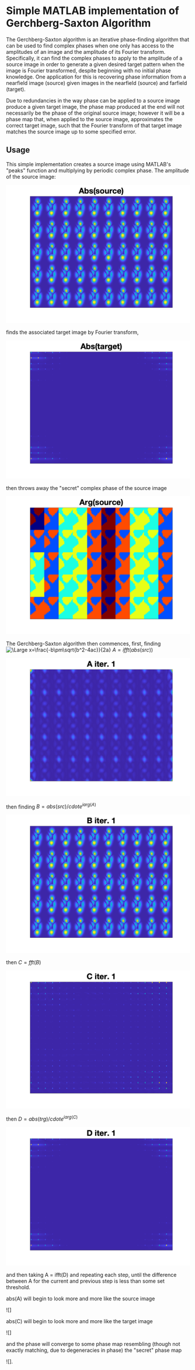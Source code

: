 # Simple MATLAB implementation of Gerchberg-Saxton Algorithm

The Gerchberg-Saxton algorithm is an iterative phase-finding algorithm that can be used to find complex phases when one only has access to the amplitudes of an image and the amplitude of its Fourier transform. Specifically, it can find the complex phases to apply to the amplitude of a source image in order to generate a given desired target pattern when the image is Fourier transformed, despite beginning with no initial phase knowledge. One application for this is recovering phase information from a nearfield image (source) given images in the nearfield (source) and farfield (target). 

Due to redundancies in the way phase can be applied to a source image produce a given target image, the phase map produced at the end will not necessarily be the phase of the original source image; however it will be a phase map that, when applied to the source image, approximates the correct target image, such that the Fourier transform of that target image matches the source image up to some specified error. 


## Usage
This simple implementation creates a source image using MATLAB's "peaks" function and multiplying by periodic complex phase. The amplitude of the source image: 

![](imgs/src_abs_nf.png)


finds the associated target image by Fourier transform,

![](imgs/trg_abs_ff.png)

then throws away the "secret" complex phase of the source image

![](imgs/src_angle.png) 

The Gerchberg-Saxton algorithm then commences, first, finding ![\Large x=\frac{-b\pm\sqrt{b^2-4ac}}{2a}](https://latex.codecogs.com/svg.latex?\Large&space;x=\frac{-b\pm\sqrt{b^2-4ac}}{2a}) $A = ifft(abs(src))$

![](imgs/A_iter1.png)

then finding $B = abs(src)/cdot e^{i arg(A)}$

![](imgs/B_iter1.png)

then $C = fft(B)$

![](imgs/C_iter1.png)

then $D = abs(trg) /cdot e^{i arg(C)}$

![](imgs/D_iter1.png)

and then taking A = ifft(D) and repeating each step, until the difference between A for the current and previous step is less than some set threshold. 

abs(A) will begin to look more and more like the source image

![]

abs(C) will begin to look more and more like the target image

![]

and the phase will converge to some phase map resembling (though not exactly matching, due to degeneracies in phase) the "secret" phase map

![].